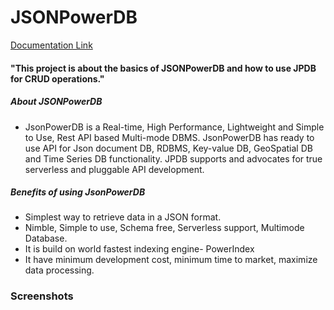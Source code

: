 # JSONPowerDB

[Documentation Link](https://login2explore.com/jpdb/docs.html)

#### "This project is about the basics of JSONPowerDB and how to use JPDB for CRUD operations."

##### About JSONPowerDB
* JsonPowerDB is a Real-time, High Performance, Lightweight and Simple to Use, Rest API based Multi-mode DBMS. JsonPowerDB has ready to use API for Json document DB, RDBMS, Key-value DB, GeoSpatial DB and Time Series DB functionality. JPDB supports and advocates for true serverless and pluggable API development.

##### Benefits of using JsonPowerDB

* Simplest way to retrieve data in a JSON format.
* Nimble, Simple to use, Schema free, Serverless support, Multimode Database.
* It is build on world fastest indexing engine- PowerIndex
* It have minimum development cost, minimum time to market, maximize  data processing.


### Screenshots

